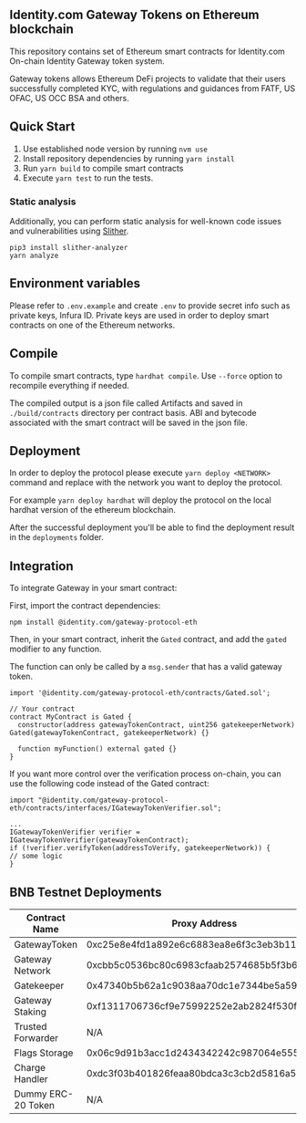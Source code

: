 ## Identity.com Gateway Tokens on Ethereum blockchain

This repository contains set of Ethereum smart contracts for Identity.com On-chain Identity Gateway token system.

Gateway tokens allows Ethereum DeFi projects to validate that their users successfully completed KYC, with regulations
and guidances from FATF, US OFAC, US OCC BSA and others.

## Quick Start

1. Use established node version by running `nvm use`
2. Install repository dependencies by running `yarn install`
3. Run `yarn build` to compile smart contracts
4. Execute `yarn test` to run the tests.

### Static analysis

Additionally, you can perform static analysis for well-known code issues and vulnerabilities using
[Slither](https://github.com/crytic/slither#slither-the-solidity-source-analyzer).

```
pip3 install slither-analyzer
yarn analyze
```

## Environment variables

Please refer to `.env.example` and create `.env` to provide secret info such as private keys, Infura ID. Private keys
are used in order to deploy smart contracts on one of the Ethereum networks.

## Compile

To compile smart contracts, type `hardhat compile`. Use `--force` option to recompile everything if needed.

The compiled output is a json file called Artifacts and saved in `./build/contracts` directory per contract basis. ABI
and bytecode associated with the smart contract will be saved in the json file.

## Deployment

In order to deploy the protocol please execute `yarn deploy <NETWORK>` command and replace with the network you want to
deploy the protocol.

For example `yarn deploy hardhat` will deploy the protocol on the local hardhat version of the ethereum blockchain.

After the successful deployment you'll be able to find the deployment result in the `deployments` folder.

## Integration

To integrate Gateway in your smart contract:

First, import the contract dependencies:

```
npm install @identity.com/gateway-protocol-eth
```

Then, in your smart contract, inherit the `Gated` contract, and add the `gated` modifier to any function.

The function can only be called by a `msg.sender` that has a valid gateway token.

```solidity
import '@identity.com/gateway-protocol-eth/contracts/Gated.sol';

// Your contract
contract MyContract is Gated {
  constructor(address gatewayTokenContract, uint256 gatekeeperNetwork) Gated(gatewayTokenContract, gatekeeperNetwork) {}

  function myFunction() external gated {}
}
```

If you want more control over the verification process on-chain, you can use the following code instead of the Gated
contract:

```solidity
import "@identity.com/gateway-protocol-eth/contracts/interfaces/IGatewayTokenVerifier.sol";

...
IGatewayTokenVerifier verifier = IGatewayTokenVerifier(gatewayTokenContract);
if (!verifier.verifyToken(addressToVerify, gatekeeperNetwork)) {
// some logic
}
```

## BNB Testnet Deployments
| Contract Name    | Proxy Address | Implementation Address|
| -------- | ------- | ------- |
| GatewayToken  | 0xc25e8e4fd1a892e6c6883ea8e6f3c3eb3b115f44 | 0x44e23414d49e6e5dbe548e3e75754a4907a3755a |
| Gateway Network |0xcbb5c0536bc80c6983cfaab2574685b5f3b679cb     |0x1fcacbfe05fe81df130fbf91c4f7389401940ecf|
| Gatekeeper    |0x47340b5b62a1c9038aa70dc1e7344be5a59da8af|0xee16c34eb2642087598d474a29b1041f4fe40399|
| Gateway Staking    |0xf1311706736cf9e75992252e2ab2824f530f847b   |0x1e3d0ef055bc39397121265392154d358fd72972|
| Trusted Forwarder    |N/A   |0x96b905ff1edfadaec03879450f3dc35a8124dc05|
| Flags Storage    |0x06c9d91b3acc1d2434342242c987064e555ffe8a   |0xfc70a8096d7c9f6c36030199c32cb40806b73edc  |
| Charge Handler    |0xdc3f03b401826feaa80bdca3c3cb2d5816a5bc77  |0xe0923d2afb98da565bd253ec776e3ac7477c90ff|
| Dummy ERC-20 Token   |N/A |0xf380c37eff6c5ab0593927dff4bc7af6428d541f|